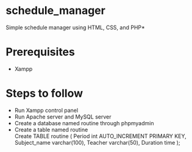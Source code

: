 # schedule_manager
Simple schedule manager using HTML, CSS, and PHP*

<h1>Prerequisites</h1>
<ul>
  <li>Xampp</li> 
</ul>

<h1>Steps to follow</h1>
<ul>
  <li>Run Xampp control panel</li>
  <li>Run Apache server and MySQL server</li>
  <li>Create a database named routine through phpmyadmin</li>
  <li>
    Create a table named routine<br>
    Create TABLE routine (
    Period int AUTO_INCREMENT PRIMARY KEY,
    Subject_name varchar(100),
    Teacher varchar(50),
    Duration time
    );
  </li>
</ul>
